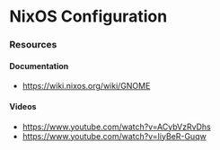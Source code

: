# NixOS Configuration

### Resources

#### Documentation
- https://wiki.nixos.org/wiki/GNOME

#### Videos
- https://www.youtube.com/watch?v=ACybVzRvDhs
- https://www.youtube.com/watch?v=IiyBeR-Guqw

